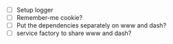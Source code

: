- [ ] Setup logger
- [ ] Remember-me cookie?
- [ ] Put the dependencies separately on www and dash?
- [ ] service factory to share www and dash?
